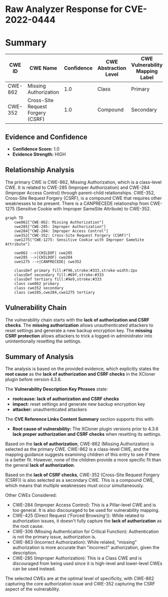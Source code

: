 # Raw Analyzer Response for CVE-2022-0444

# Summary
| CWE ID | CWE Name | Confidence | CWE Abstraction Level | CWE Vulnerability Mapping Label | CWE-Vulnerability Mapping Notes |
|---|---|---|---|---|---|
| CWE-862 | Missing Authorization | 1.0 | Class | Primary | Allowed-with-Review |
| CWE-352 | Cross-Site Request Forgery (CSRF) | 1.0 | Compound | Secondary | Allowed |

## Evidence and Confidence

*   **Confidence Score:** 1.0
*   **Evidence Strength:** HIGH

## Relationship Analysis
The primary CWE is CWE-862, Missing Authorization, which is a class-level CWE. It is related to CWE-285 (Improper Authorization) and CWE-284 (Improper Access Control) through parent-child relationships. CWE-352, Cross-Site Request Forgery (CSRF), is a compound CWE that requires other weaknesses to be present. There is a CANPRECEDE relationship from CWE-1275 (Sensitive Cookie with Improper SameSite Attribute) to CWE-352.

```mermaid
graph TD
    cwe862["CWE-862: Missing Authorization"]
    cwe285["CWE-285: Improper Authorization"]
    cwe284["CWE-284: Improper Access Control"]
    cwe352["CWE-352: Cross-Site Request Forgery (CSRF)"]
    cwe1275["CWE-1275: Sensitive Cookie with Improper SameSite Attribute"]

    cwe862 -->|CHILDOF| cwe285
    cwe285 -->|CHILDOF| cwe284
    cwe1275 -->|CANPRECEDE| cwe352

    classDef primary fill:#f96,stroke:#333,stroke-width:2px
    classDef secondary fill:#69f,stroke:#333
    classDef tertiary fill:#9e9,stroke:#333
    class cwe862 primary
    class cwe352 secondary
    class cwe285,cwe284,cwe1275 tertiary
```

## Vulnerability Chain
The vulnerability chain starts with the **lack of authorization and CSRF checks**. The **missing authorization** allows unauthenticated attackers to reset settings and generate a new backup encryption key. The **missing CSRF protection** allows attackers to trick a logged-in administrator into unintentionally resetting the settings.

## Summary of Analysis
The analysis is based on the provided evidence, which explicitly states the **root cause** as the **lack of authorization and CSRF checks** in the XCloner plugin before version 4.3.6.

The **Vulnerability Description Key Phrases** state:
- **rootcause:** **lack of authorization and CSRF checks**
- **impact:** reset settings and generate new backup encryption key
- **attacker:** unauthenticated attackers

The **CVE Reference Links Content Summary** section supports this with:
- **Root cause of vulnerability:** The XCloner plugin versions prior to 4.3.6 **lack proper authorization and CSRF checks** when resetting its settings.

Based on the **lack of authorization**, CWE-862 (Missing Authorization) is selected as the primary CWE. CWE-862 is a class-level CWE, and the mapping guidance suggests examining children of this entry to see if there is a better fit. However, none of the children provide a more specific fit than the general **lack of authorization**.

Based on the **lack of CSRF checks**, CWE-352 (Cross-Site Request Forgery (CSRF)) is also selected as a secondary CWE. This is a compound CWE, which means that multiple weaknesses must occur simultaneously.

Other CWEs Considered:

*   CWE-284 (Improper Access Control): This is a Pillar-level CWE and is too general. It is also discouraged to be used for vulnerability mapping.
*   CWE-425 (Direct Request ('Forced Browsing')): While related to authorization issues, it doesn't fully capture the **lack of authorization** as the root cause.
*   CWE-306 (Missing Authentication for Critical Function): Authentication is not the primary issue, authorization is.
*   CWE-863 (Incorrect Authorization): While related, "missing" authorization is more accurate than "incorrect" authorization, given the description.
* CWE-285 (Improper Authorization): This is a Class CWE and is discouraged from being used since it is high-level and lower-level CWEs can be used instead.

The selected CWEs are at the optimal level of specificity, with CWE-862 capturing the core authorization issue and CWE-352 capturing the CSRF aspect of the vulnerability.